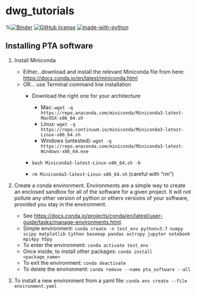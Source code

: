 # dwg_tutorials

%[![Binder](https://mybinder.org/badge_logo.svg)](https://mybinder.org/v2/gh/nanograv/dwg_tutorials/master)
[![GitHub license](https://img.shields.io/github/license/Naereen/StrapDown.js.svg)](https://github.com/Naereen/StrapDown.js/blob/master/LICENSE)
[![made-with-python](https://img.shields.io/badge/Made%20with-Python-1f425f.svg)](https://www.python.org/)

## Installing PTA software

1. Install Miniconda

	* Either...download and install the relevant Miniconda file from here: https://docs.conda.io/en/latest/miniconda.html
	* OR... use Terminal command line installation
		* Download the right one for your architecture
			* Mac: `wget -q https://repo.anaconda.com/miniconda/Miniconda3-latest-MacOSX-x86_64.sh`
			* Linux: `wget -q https://repo.continuum.io/miniconda/Miniconda3-latest-Linux-x86_64.sh`
			* Windows (untested): `wget -q https://repo.anaconda.com/miniconda/Miniconda3-latest-Windows-x86_64.exe`

		* `bash Miniconda3-latest-Linux-x86_64.sh -b`
		* `rm Miniconda3-latest-Linux-x86_64.sh` (careful with “rm”)

2. Create a conda environment. Environments are a simple way to create an enclosed sandbox for all of the software for a given project. It will not pollute any other version of python or others versions of your software, provided you stay in the environment. 
	
	* See https://docs.conda.io/projects/conda/en/latest/user-guide/tasks/manage-environments.html.
	* Simple environment: `conda create -n test_env python=3.7 numpy scipy matplotlib Cython basemap pandas astropy jupyter notebook mpi4py h5py`
	* To enter the environment: `conda activate test_env`
	* Once inside, to install other packages: `conda install <package_name>`
	* To exit the environment: `conda deactivate`
	* To delete the environment: `conda remove --name pta_software --all`

3. To install a new environment from a yaml file: `conda env create --file environment.yaml`

